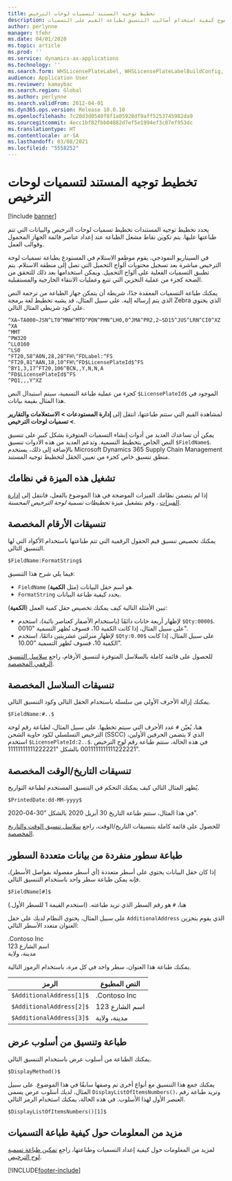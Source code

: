 ```yaml
---
title: تخطيط توجيه المستند لتسميات لوحات الترخيص
description: يوضح هذا الموضوع كيفية استخدام أساليب التنسيق لطباعة القيم على التسميات.
author: perlynne
manager: tfehr
ms.date: 04/01/2020
ms.topic: article
ms.prod: ''
ms.service: dynamics-ax-applications
ms.technology: ''
ms.search.form: WHSLicensePlateLabel, WHSLicensePlateLabelBuildConfig, WHSLicensePlateLabel, WHSDocumentRoutingLayout
audience: Application User
ms.reviewer: kamaybac
ms.search.region: Global
ms.author: perlynne
ms.search.validFrom: 2012-04-01
ms.dyn365.ops.version: Release 10.0.10
ms.openlocfilehash: 7c20d3d0540f8f1a05928df9aff5253745982da9
ms.sourcegitcommit: 4ecc1bf82fbb04882d7ef5e1994ef3c07ef953dc
ms.translationtype: HT
ms.contentlocale: ar-SA
ms.lasthandoff: 03/08/2021
ms.locfileid: "5558252"
---
```

# <a name="document-routing-layout-for-license-plate-labels"></a>تخطيط توجيه المستند لتسميات لوحات الترخيص

[!include [banner](../includes/banner.md)]


يحدد تخطيط توجيه المستندات تخطيط تسميات لوحات الترخيص والبيانات التي تتم طباعتها عليها. يتم تكوين نقاط مشغل الطباعة عند إعداد عناصر قائمة الجهاز المحمول وقوالب العمل.

في السيناريو النموذجي، يقوم موظفو الاستلام في المستودع بطباعة تسميات لوحة الترخيص مباشرة بعد تسجيل محتويات ألواح التحميل التي تصل إلى منطقة الاستلام. يتم تطبيق التسميات الفعلية على ألواح التحميل. ويمكن استخدامها بعد ذلك للتحقق من الصحة كجزء من عملية التخزين التي تتبع وعمليات الانتقاء الخارجية والمستقبلية.

يمكنك طباعة التسميات المعقدة جدًا، شريطة أن يتمكن جهاز الطباعة من ترجمة النص الذي يتم إرساله إليه. على سبيل المثال، قد يشبه تخطيط لغة برمجة Zebra الذي يحتوي على كود شريطي المثال التالي.

```dos
^XA~TA000~JSN^LT0^MNW^MTD^PON^PMN^LH0,0^JMA^PR2,2~SD15^JUS^LRN^CI0^XZ
^XA
^MMT
^PW320
^LL0160
^LS0
^FT20,58^A0N,28,28^FH\^FDLabel:^FS
^FT20,81^AAN,18,10^FH\^FD$LicensePlateId$^FS
^BY1,3,17^FT20,106^BCN,,Y,N,N,A
^FD$LicensePlateId$^FS
^PQ1,,,Y^XZ
```

كجزء من عملية طباعة التسمية، سيتم استبدال النص `$LicensePlateId$` الموجود في هذا المثال بقيمة بيانات.

لمشاهدة القيم التي ستتم طباعتها، انتقل إلى **إدارة المستودعات \> ‏‫الاستعلامات والتقارير‬ \> تسميات لوحات الترخيص**.

يمكن أن تساعدك العديد من أدوات إنشاء التسميات المتوفرة بشكل كبير على تنسيق النص الخاص بتخطيط التسمية. وتدعم العديد من هذه الأدوات تنسيق `$FieldName$`. بالإضافة إلى ذلك، يستخدم Microsoft Dynamics 365 Supply Chain Management منطق تنسيق خاص كجزء من تعيين الحقل لتخطيط توجيه المستند.

## <a name="turn-on-this-feature-for-your-system"></a>تشغيل هذه الميزة في نظامك

إذا لم يتضمن نظامك الميزات الموضحة في هذا الموضوع بالفعل، فانتقل إلى [إدارة الميزات](../../fin-ops-core/fin-ops/get-started/feature-management/feature-management-overview.md) ، وقم بتشغيل ميزة *تخطيطات تسمية لوحة الترخيص المحسنة*.

## <a name="custom-number-formats"></a>تنسيقات الأرقام المخصصة

يمكنك تخصيص تنسيق قيم الحقول الرقمية التي تتم طباعتها باستخدام الأكواد التي لها التنسيق التالي.

```dos
$FieldName:FormatString$
```

فيما يلي شرح هذا التنسيق:

- `FieldName` هو اسم حقل البيانات (مثل **الكمية**).
- `FormatString` يحدد كيفية طباعة البيانات.

تبين الأمثلة التالية كيف يمكنك تخصيص حقل كمية العمل (**الكمية**):

- لإظهار أربعة خانات دائمًا (باستخدام الأصفار كعناصر نائبة)، استخدم `$Qty:0000$`. على سبيل المثال، إذا كانت الكمية 10، فسوف تُظهر التسمية "0010".
- لإظهار منزلتين عشريتين دائمًا، استخدم `$Qty:0.00$` على سبيل المثال، إذا كانت الكمية 10، فسوف تُظهر التسمية "10.00".

للحصول على قائمة كاملة بالسلاسل المتوفرة لتنسيق الأرقام، راجع [سلاسل التنسيق الرقمي المخصصة](https://docs.microsoft.com/dotnet/standard/base-types/custom-numeric-format-strings).

## <a name="custom-string-formats"></a>تنسيقات السلاسل المخصصة

يمكنك إزالة الأحرف الأولي من سلسلة باستخدام الحقل التالي وكود التنسيق التالي.

```dos
$FieldName:#..$
```

هنا، يُعيّن `#` عدد الأحرف التي سيتم تخطيها. على سبيل المثال، لطباعة رقم لوحة الترخيص التسلسلي لكود حاوية الشحن (SSCC) الذي لا يتضمن الحرفين الأولين، استخدم `$LicensePlateId:2..$`. في هذه الحالة، ستتم طباعة رقم لوح الترخيص 0011111111111222221 بالشكل "11111111111222221".

## <a name="custom-datetime-formats"></a>تنسيقات التاريخ/الوقت المخصصة

يُظهر المثال التالي كيف يمكنك التحكم في التنسيق المستخدم لطباعة التواريخ.

```dos
$PrintedDate:dd-MM-yyyy$
```

في هذا المثال، ستتم طباعة التاريخ 30 أبريل 2020 بالشكل "30-04-2020".

للحصول على قائمة كاملة بتنسيقات التاريخ/الوقت، راجع [سلاسل تنسيق الوقت والتاريخ المخصصة](https://docs.microsoft.com/dotnet/standard/base-types/custom-date-and-time-format-strings).

## <a name="print-individual-lines-from-multiline-data"></a>طباعة سطور منفردة من بيانات متعددة السطور

إذا كان حقل البيانات يحتوي على أسطر متعددة (أي أسطر مفصولة بفواصل الأسطر)، فإنه يمكن طباعة سطر واحد باستخدام التنسيق التالي.

```dos
$FieldName[#]$
```

هنا، `#` هو رقم السطر الذي تريد طباعته. (استخدم القيمة 1 للسطر الأول.)

على سبيل المثال، يحتوي النظام لديك على حقل `AdditionalAddress` الذي يقوم بتخزين العنوان متعدد الأسطر التالي:

.Contoso Inc  
123 اسم الشارع  
مدينة، ولاية

يمكنك طباعة هذا العنوان، سطر واحد في كل مرة، باستخدام الرموز التالية.

| الرمز | النص المطبوع |
|---|---|
| `$AdditionalAddress[1]$` | .Contoso Inc |
| `$AdditionalAddress[2]$` | 123 اسم الشارع |
| `$AdditionalAddress[3]$` | مدينة، ولاية |

## <a name="print-and-format-from-a-display-method"></a>طباعة وتنسيق من أسلوب عرض

يمكنك الطباعة من أسلوب عرض باستخدام التنسيق التالي.

```dos
$DisplayMethod()$
```

يمكنك جمع هذا التنسيق مع أنواع أخرى تم وصفها سابقًا في هذا الموضوع. على سبيل المثال، لديك أسلوب عرض يسمى `DisplayListOfItemsNumbers()`، وتريد طباعة رقم العنصر الأول لهذا الأسلوب. في هذه الحالة، يمكنك استخدام الرمز التالي.

```dos
$DisplayListOfItemsNumbers()[1]$
```

## <a name="more-information-about-how-to-print-labels"></a>مزيد من المعلومات حول كيفية طباعة التسميات

لمزيد من المعلومات حول كيفية إعداد التسميات وطباعتها، راجع [تمكين طباعة تسمية لوح الترخيص](tasks/license-plate-label-printing.md).


[!INCLUDE[footer-include](../../includes/footer-banner.md)]